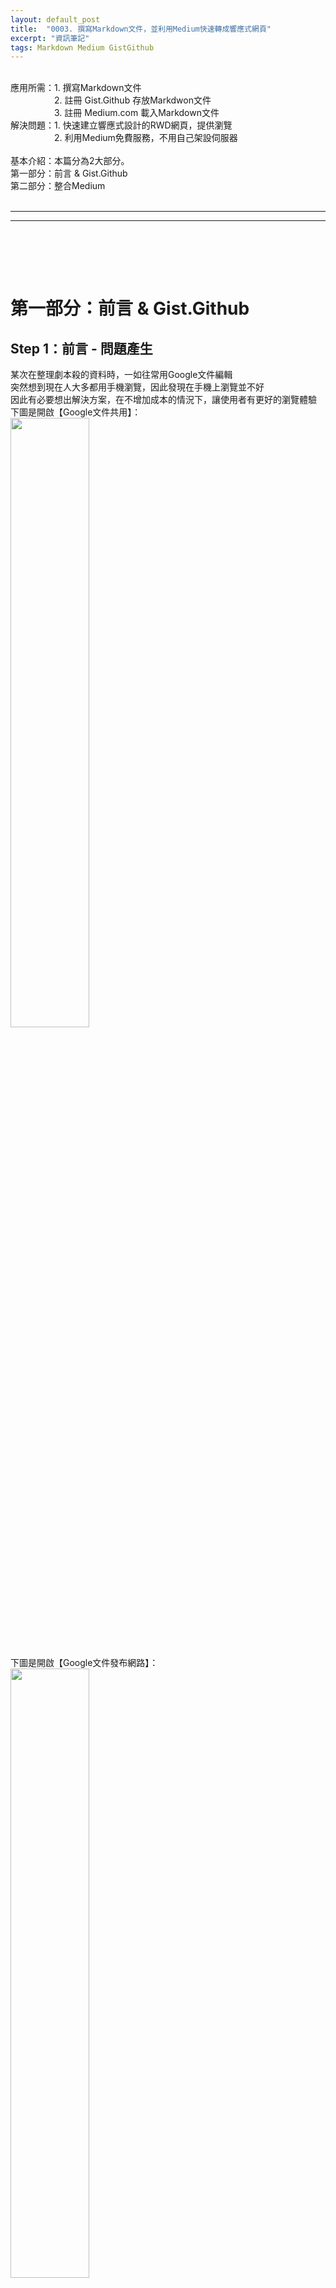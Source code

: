 ```yaml
---
layout: default_post
title:  "0003. 撰寫Markdown文件，並利用Medium快速轉成響應式網頁"
excerpt: "資訊筆記"
tags: Markdown Medium GistGithub
---
```

<div class="summary">
<br/>應用所需：1. 撰寫Markdown文件
<br/>&emsp;&emsp;&emsp;&emsp;&emsp;2. 註冊 Gist.Github 存放Markdwon文件
<br/>&emsp;&emsp;&emsp;&emsp;&emsp;3. 註冊 Medium.com 載入Markdown文件
<br/>解決問題：1. 快速建立響應式設計的RWD網頁，提供瀏覽
<br/>&emsp;&emsp;&emsp;&emsp;&emsp;2. 利用Medium免費服務，不用自己架設伺服器
<br/>
<br/>基本介紹：本篇分為2大部分。
<br/>第一部分：前言 & Gist.Github
<br/>第二部分：整合Medium
</div>
<div class="title">
    <br/><hr class="titleinner">
	<span></span>
	<hr class="titleinner"><br/>
</div>


<br/><br/>
<h1>第一部分：前言 & Gist.Github</h1>
<h2>Step 1：前言 - 問題產生</h2>
某次在整理劇本殺的資料時，一如往常用Google文件編輯
<br/>突然想到現在人大多都用手機瀏覽，因此發現在手機上瀏覽並不好
<br/>因此有必要想出解決方案，在不增加成本的情況下，讓使用者有更好的瀏覽體驗
<br/>下圖是開啟【Google文件共用】：
<br/> <img src="/assets/image/Infomation/2023_11_11/001.png" width="50%" height="50%" />

<br/>下圖是開啟【Google文件發布網路】：
<br/> <img src="/assets/image/Infomation/2023_11_11/002.png" width="50%" height="50%" />
<br/>

<h2>Step 2：前言 - Markdown</h2>
以下是Markdonw文檔，大意是：整理成某一天劇本殺可以4個人玩的劇本

``` Markdown

| 劇本名稱         | 類型                | 價格   | 時間  | 地點                                                                      | 介紹連結                                                                                                                     |
| ---------------- | ------------------- | ------ | ----- | ------------------------------------------------------------------------- | ---------------------------------------------------------------------------------------------------------------------------- |
| 一座城           | 沉浸/現代           | 600/人 | 19:00 | <a href="https://maps.app.goo.gl/jhUWb62mAJgnzFzn9">拉普星球-松山館</a>   | <a href="https://mylarpplanet.simplybook.asia/v2/#book/location/5/category/10/count/1/provider/any/">介紹</a>                |
| 窺鏡             | 懸疑/驚悚/本格/還原 | 650/人 | 19:00 | <a href="https://maps.app.goo.gl/jhUWb62mAJgnzFzn9">拉普星球-松山館</a>   | <a href="https://mylarpplanet.simplybook.asia/v2/#book/location/5/category/10/count/1/provider/any/">介紹</a>                |
| 送你一朵小花花 2 | 情感/還原           | 590/人 | 19:30 | <a href="https://maps.app.goo.gl/Brv2GKKeG8utQYTBA">410 檔案室</a>        | <a href="https://www.410larp.com.tw/scriptcontent/%E9%80%81%E4%BD%A0%E4%B8%80%E6%9C%B5%E5%B0%8F%E8%8A%B1%E8%8A%B12">介紹</a> |
| 望雀             | 推理/武俠           | 500/人 | 19:30 | <a href="https://maps.app.goo.gl/gx2sLXcHKpNs1c7M9">謀殺衛斯理-明曜館</a> | <a href="https://www.mwlarp.com/scenario/%E6%9C%9B%E9%9B%80%E5%B9%B3%E6%97%A5%E9%99%90%E5%AE%9A">介紹</a>                    |
| 雨夜感染者       | 機制/情感           | 750/人 | 19:00 | <details><summary>展開</summary><a href="https://maps.app.goo.gl/Q5gfxNKcT2saDdoDA">玩硬劇本遊戲館 </a></details>    | <a href="https://www.mwlarp.com/scenario/playhard-yuyeganranzhe">介紹</a>                                                    |


```

<br/>


<h2>Step 3：Gist.Github - 使用方法</h2>
如果有註冊Github，那麼可以從自己的Github上輸入gist. 可以轉到gist頁面。
<br/>以下是我的Github

``` Markdown
https://github.com/gotoa1234
```

<br/>在網址列上添加gist. 如下

``` Markdown
https://gist.github.com/gotoa1234
```


<br/> <img src="/assets/image/Infomation/2023_11_11/003.png" width="100%" height="100%" />
<br/>


<h2>Step 4：Gist.Github - 介紹</h2>
Gist 主要用於分享和託管小型代碼片段、文件、筆記等。
<br/>Gist 是一種輕量級的 Git 倉庫，可以包含單一文件或多個文件。

{:class="table table-bordered"}
| 優點  | 說明 |
| --- | --- | 
| 1. 輕量級 | 相較於Git，創建一個新的文檔流程簡單，權限只分公開、私有。可以在線上直接編輯檔案。 |
| 2. 方便分享 | 有提供介面，可以快速查看，並且分享代碼、文件 |
| 3. 版本控制 | 任何編輯都會在版本控制下，可追蹤 |
| 4. 嵌入功能 | 可以產生Script嵌入在任何地方 |

<br/>

<h2>Step 5：Gist.Github - 創建-1</h2>
進入gist後，於右上角選擇 + 新建檔案 
<br/> <img src="/assets/image/Infomation/2023_11_11/004.png" width="50%" height="50%" />
<br/>

<h2>Step 6：Gist.Github - 創建-2</h2>
對應下圖，說明Gist 編輯文檔的幾個功能，這個檔案於4.時可以先創建設為Secret
<br/>1. 文檔表題名稱
<br/>2. 檔案的名稱，這邊若以.md 為副檔名，會產生Markdown檔案
<br/>3. 編輯文檔內容
<br/>4. 創建這個檔案，可以選擇Private 或 Public

<br/> <img src="/assets/image/Infomation/2023_11_11/005.png" width="100%" height="100%" />
<br/>

<h2>Step 7：Gist.Github - 完成</h2>
創建完成後如為.md 檔案，會幫我們格式化顯示結果
<br/> <img src="/assets/image/Infomation/2023_11_11/006.png" width="100%" height="100%" />
<br/>

<h2>Step 8：Gist.Github - 複製嵌入碼</h2>
請在下圖的位置複製嵌入碼，如果使用Embed會錯誤。
<br/>※2023/11月時在Medium使用，當時只能用以下的方法嵌入
<br/> 正確的Medium用的崁入碼：

``` Markdown
https://gist.github.com/gotoa1234/b610129d45a5531b2867b2e47287b116#file-gistfile1-md
```

<br/> <img src="/assets/image/Infomation/2023_11_11/007.png" width="75%" height="75%" />
<br/>




<br/><br/>
<h1>第二部分：整合Medium</h1>
<h2>Step 1：Medium 介紹</h2>
<a href="https://medium.com/">Medium.com</a>是一個在線寫作和閱讀平台，免費的用戶也可以在上面做創作分享
<br/>更進階的付費會員，可以無限制的閱讀別人文章
<br/> <img src="/assets/image/Infomation/2023_11_11/008.png" width="100%" height="100%" />

<h2>Step 2：Medium 建立文章-1</h2>
註冊的相當方便，登入自己的Google帳戶即可，故跳過註冊流程
<br/>登入後 -> 選擇右上角的 `Write`
<br/> <img src="/assets/image/Infomation/2023_11_11/009.png" width="100%" height="100%" />

<h2>Step 3：Medium 建立文章-2</h2>
打開後，在空白處選擇 + 會展示出此框
<br/>選擇黑框的部分
<br/> <img src="/assets/image/Infomation/2023_11_11/011.png" width="100%" height="100%" />

<h2>Step 4：Medium 建立文章-3</h2>
將第一部分Step 8. 中的Gist崁入代碼貼上
<br/> <img src="/assets/image/Infomation/2023_11_11/012.png" width="100%" height="100%" />

<h2>Step 5：Medium 建立文章-4</h2>
接著按下Enter就會出現相連結結果
<br/> <img src="/assets/image/Infomation/2023_11_11/013.png" width="100%" height="100%" />

<h2>Step 6：Medium 發布</h2>
如果都編輯好了，就進行發布
<br/> <img src="/assets/image/Infomation/2023_11_11/014.png" width="100%" height="100%" />

<h2>Step 7：Medium 連結</h2>
發布完成後，會產生檢視連結，我們可以將此貼上到手機上瀏覽
<br/>這是我們複製後的連結：

``` Markdown
https://medium.com/@cap8825/larp-schedule-bff6f2d09500
```

<br/> <img src="/assets/image/Infomation/2023_11_11/015.png" width="100%" height="100%" />

<h2>Step 8：手機檢視-響應式</h2>
然後用手機檢視，可以發現相較於【Google doc檢視】，RWD的效果好了很多，不用用手一值往旁邊滑

<br/> <img src="/assets/image/Infomation/2023_11_11/010.png" width="50%" height="50%" />